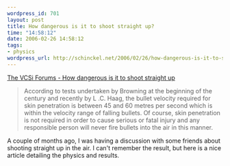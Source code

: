 ```yaml
--- 
wordpress_id: 701
layout: post
title: How dangerous is it to shoot straight up?
time: "14:58:12"
date: 2006-02-26 14:58:12
tags: 
- physics
wordpress_url: http://schinckel.net/2006/02/26/how-dangerous-is-it-to-shoot-straight-up/
---
```

[The VCSi Forums - How dangerous is it to shoot straight up][1]

> According to tests undertaken by Browning at the beginning of the century and recently by L .C. Haag, the bullet velocity required for skin penetration is between 45 and 60 metres per second which is within the velocity range of falling bullets. Of course, skin penetration is not required in order to cause serious or fatal injury and any responsible person will never fire bullets into the air in this manner.

A couple of months ago, I was having a discussion with some friends about shooting straight up in the air. I can't remember the result, but here is a nice article detailing the physics and results. 

   [1]: http://www.villman.com/forums/topic.asp?TOPIC_ID=1087

